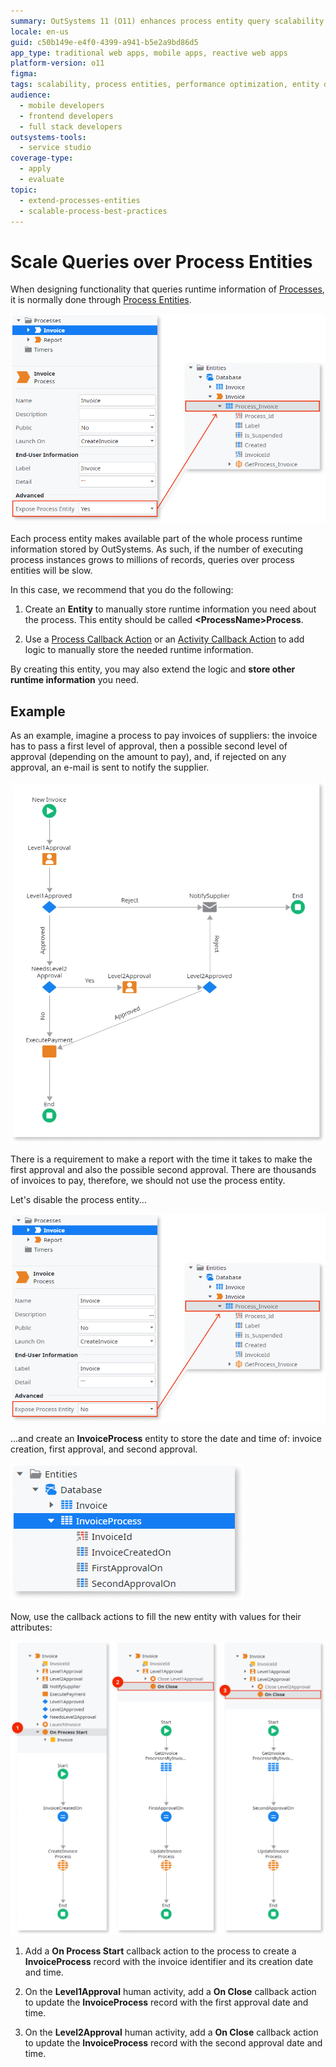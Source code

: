 ```yaml
---
summary: OutSystems 11 (O11) enhances process entity query scalability by recommending the creation of custom entities to store essential runtime information.
locale: en-us
guid: c50b149e-e4f0-4399-a941-b5e2a9bd86d5
app_type: traditional web apps, mobile apps, reactive web apps
platform-version: o11
figma:
tags: scalability, process entities, performance optimization, entity design, query efficiency
audience:
  - mobile developers
  - frontend developers
  - full stack developers
outsystems-tools:
  - service studio
coverage-type:
  - apply
  - evaluate
topic:
  - extend-processes-entities
  - scalable-process-best-practices
---
```


# Scale Queries over Process Entities

When designing functionality that queries runtime information of [Processes](../intro.md), it is normally done through [Process Entities](../process-entities/intro.md).

![Diagram showing how each process entity provides a part of the overall process runtime information in OutSystems.](images/scale-queries-1.png "Process Entity Runtime Information")

Each process entity makes available part of the whole process runtime information stored by OutSystems. As such, if the number of executing process instances grows to millions of records, queries over process entities will be slow.

In this case, we recommend that you do the following:

1. Create an **Entity** to manually store runtime information you need about the process. This entity should be called **&lt;ProcessName&gt;Process**.

1. Use a [Process Callback Action](../actions-callback/actions-callback.md) or an [Activity Callback Action](../actions-callback/actions-activities-callback.md) to add logic to manually store the needed runtime information.

By creating this entity, you may also extend the logic and **store other runtime information** you need.

## Example

As an example, imagine a process to pay invoices of suppliers: the invoice has to pass a first level of approval, then a possible second level of approval (depending on the amount to pay), and, if rejected on any approval, an e-mail is sent to notify the supplier.

![Flowchart of the invoice approval process with two levels of approval and a notification step for rejections.](images/scale-queries-2.png "Invoice Approval Process")

There is a requirement to make a report with the time it takes to make the first approval and also the possible second approval. There are thousands of invoices to pay, therefore, we should not use the process entity.

Let's disable the process entity...

![Illustration of the action to disable the process entity in OutSystems.](images/scale-queries-3.png "Disabling Process Entity")

...and create an **InvoiceProcess** entity to store the date and time of: invoice creation, first approval, and second approval.

![Entity diagram for InvoiceProcess with attributes for invoice creation, first approval, and second approval dates.](images/scale-queries-4.png "InvoiceProcess Entity Structure")

Now, use the callback actions to fill the new entity with values for their attributes:

![Example of using callback actions to populate the InvoiceProcess entity with runtime information.](images/scale-queries-5.png "Callback Actions Implementation")

1. Add a **On Process Start** callback action to the process to create a **InvoiceProcess** record with the invoice identifier and its creation date and time.

1. On the **Level1Approval** human activity, add a **On Close** callback action to update the **InvoiceProcess** record with the first approval date and time.

1. On the **Level2Approval** human activity, add a **On Close** callback action to update the **InvoiceProcess** record with the second approval date and time.
